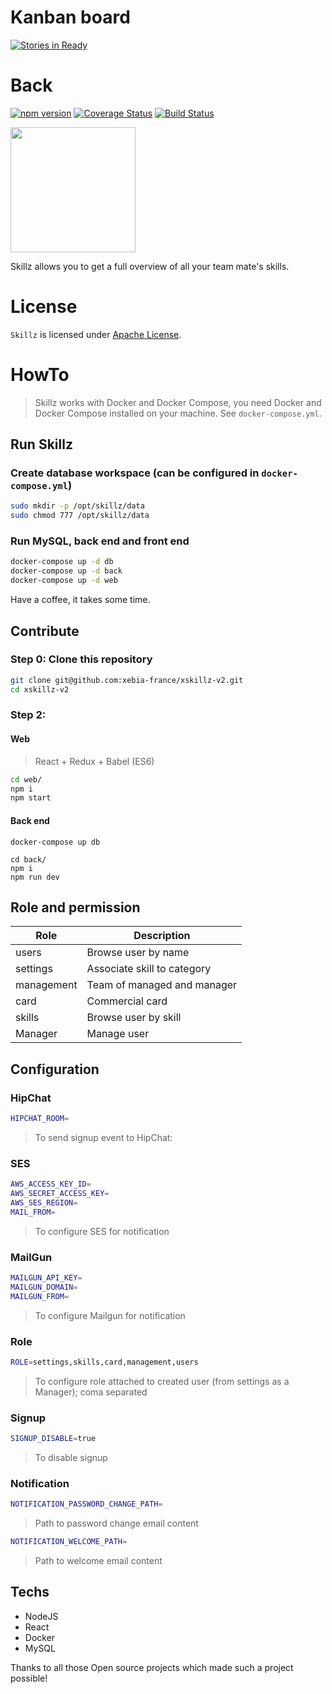 # Kanban board

[![Stories in Ready](https://badge.waffle.io/xebia-france/xskillz-v2.png?label=ready&title=Ready)](https://waffle.io/xebia-france/xskillz-v2)

# Back

[![npm version](https://badge.fury.io/js/npm.svg)](https://badge.fury.io/js/npm) [![Coverage Status](https://coveralls.io/repos/github/xebia-france/xskillz-v2/badge.svg?branch=master)](https://coveralls.io/github/xebia-france/xskillz-v2?branch=master) [![Build Status](https://travis-ci.org/xebia-france/xskillz-v2.svg?branch=master)](https://travis-ci.org/xebia-france/xskillz-v2)

<img src="web/images/logo.png" height="200px"/>

Skillz allows you to get a full overview of all your team mate's skills.

# License

`Skillz` is licensed under [Apache License](http://www.apache.org/licenses/LICENSE-2.0).

# HowTo

> Skillz works with Docker and Docker Compose, you need Docker and Docker Compose installed on your machine. See `docker-compose.yml`.

## Run Skillz

### Create database workspace (can be configured in `docker-compose.yml`)

```bash
sudo mkdir -p /opt/skillz/data
sudo chmod 777 /opt/skillz/data
```

### Run MySQL, back end and front end

```bash
docker-compose up -d db
docker-compose up -d back
docker-compose up -d web
```

Have a coffee, it takes some time.

## Contribute

### Step 0: Clone this repository

```bash
git clone git@github.com:xebia-france/xskillz-v2.git
cd xskillz-v2
```

### Step 2:

#### Web

> React + Redux + Babel (ES6)

```bash
cd web/
npm i
npm start
```

#### Back end

```
docker-compose up db
```

```
cd back/
npm i
npm run dev
```

## Role and permission

|Role|Description|
|----|-----------|
|users|Browse user by name|
|settings|Associate skill to category|
|management|Team of managed and manager|
|card|Commercial card|
|skills|Browse user by skill|
|Manager|Manage user|

## Configuration

### HipChat

```bash
HIPCHAT_ROOM=
```

> To send signup event to HipChat:

### SES

```bash
AWS_ACCESS_KEY_ID=
AWS_SECRET_ACCESS_KEY=
AWS_SES_REGION=
MAIL_FROM=
```

> To configure SES for notification

### MailGun

```bash
MAILGUN_API_KEY=
MAILGUN_DOMAIN=
MAILGUN_FROM=
```

> To configure Mailgun for notification

### Role

```bash
ROLE=settings,skills,card,management,users
```

> To configure role attached to created user (from settings as a Manager); coma separated

### Signup

```bash
SIGNUP_DISABLE=true
```

> To disable signup

### Notification

```bash
NOTIFICATION_PASSWORD_CHANGE_PATH=
```

> Path to password change email content

```bash
NOTIFICATION_WELCOME_PATH=
```

> Path to welcome email content

## Techs

* NodeJS
* React
* Docker
* MySQL

Thanks to all those Open source projects which made such a project possible!
